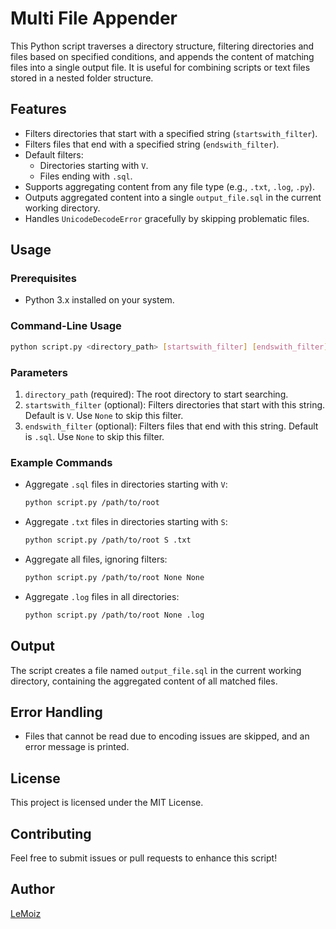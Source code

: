 # Multi File Appender

This Python script traverses a directory structure, filtering directories and files based on specified conditions, and appends the content of matching files into a single output file. It is useful for combining scripts or text files stored in a nested folder structure.

## Features
- Filters directories that start with a specified string (`startswith_filter`).
- Filters files that end with a specified string (`endswith_filter`).
- Default filters:
  - Directories starting with `V`.
  - Files ending with `.sql`.
- Supports aggregating content from any file type (e.g., `.txt`, `.log`, `.py`).
- Outputs aggregated content into a single `output_file.sql` in the current working directory.
- Handles `UnicodeDecodeError` gracefully by skipping problematic files.

## Usage

### Prerequisites
- Python 3.x installed on your system.

### Command-Line Usage
```bash
python script.py <directory_path> [startswith_filter] [endswith_filter]
```

### Parameters
1. `directory_path` (required): The root directory to start searching.
2. `startswith_filter` (optional): Filters directories that start with this string. Default is `V`. Use `None` to skip this filter.
3. `endswith_filter` (optional): Filters files that end with this string. Default is `.sql`. Use `None` to skip this filter.

### Example Commands
- Aggregate `.sql` files in directories starting with `V`:
  ```bash
  python script.py /path/to/root
  ```

- Aggregate `.txt` files in directories starting with `S`:
  ```bash
  python script.py /path/to/root S .txt
  ```

- Aggregate all files, ignoring filters:
  ```bash
  python script.py /path/to/root None None
  ```

- Aggregate `.log` files in all directories:
  ```bash
  python script.py /path/to/root None .log
  ```

## Output
The script creates a file named `output_file.sql` in the current working directory, containing the aggregated content of all matched files.

## Error Handling
- Files that cannot be read due to encoding issues are skipped, and an error message is printed.

## License
This project is licensed under the MIT License.

## Contributing
Feel free to submit issues or pull requests to enhance this script!

## Author
[LeMoiz](https://github.com/LeMoiz)
